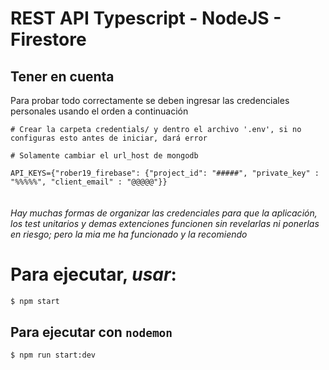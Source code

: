 # REST API Typescript - NodeJS - Firestore

 <!-- [![NPM](https://img.shields.io/travis/com/Rober19/node_ts_db.svg?branch=master&style=flat-square&logo=travis-ci&logoColor=white&label=travis)](https://travis-ci.com/Rober19/node_ts_db) [![Build Status](	https://img.shields.io/azure-devops/build/rober19dev/afbe8b69-aad3-41ed-91d7-bafbfa8106dc/11/master.svg?style=flat-square&logo=azuredevops&logoColor=white&label=Azure)](https://rober19dev.visualstudio.com/Pipelines/_build/latest?definitionId=11) [![CodeFactor](https://www.codefactor.io/repository/github/rober19/node_ts_db/badge?style=flat-square)](https://www.codefactor.io/repository/github/rober19/node_ts_db) -->


## Tener en cuenta
Para probar todo correctamente se deben ingresar las credenciales personales usando el orden a continuación  

```` 
# Crear la carpeta credentials/ y dentro el archivo '.env', si no configuras esto antes de iniciar, dará error

# Solamente cambiar el url_host de mongodb

API_KEYS={"rober19_firebase": {"project_id": "#####", "private_key" : "%%%%%", "client_email" : "@@@@@"}}


````
###### Hay muchas formas de organizar las credenciales para que la aplicación, los test unitarios y demas extenciones funcionen sin revelarlas ni ponerlas en riesgo; pero la mia me ha funcionado y la recomiendo

# Para ejecutar, *usar*:

````bash
$ npm start
````

## Para ejecutar con ``nodemon``
````bash
$ npm run start:dev
````
